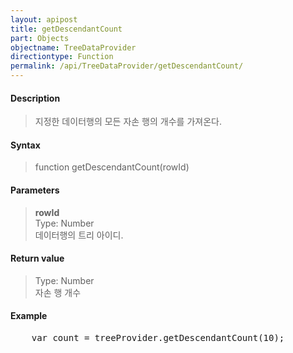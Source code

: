 ```yaml
---
layout: apipost
title: getDescendantCount
part: Objects
objectname: TreeDataProvider
directiontype: Function
permalink: /api/TreeDataProvider/getDescendantCount/
---
```



#### Description

> 지정한 데이터행의 모든 자손 행의 개수를 가져온다.  

#### Syntax

> function getDescendantCount(rowId)  

#### Parameters

> **rowId**  
> Type: Number  
> 데이터행의 트리 아이디.  

#### Return value

> Type: Number  
> 자손 행 개수  

#### Example

<pre class="prettyprint">
    var count = treeProvider.getDescendantCount(10);
</pre>

